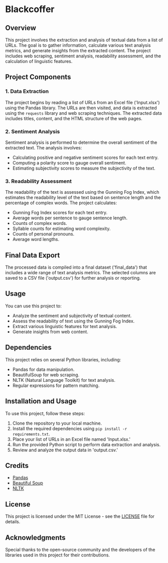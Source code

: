 # Blackcoffer

## Overview

This project involves the extraction and analysis of textual data from a list of URLs. The goal is to gather information, calculate various text analysis metrics, and generate insights from the extracted content. The project includes web scraping, sentiment analysis, readability assessment, and the calculation of linguistic features.

## Project Components

### 1. Data Extraction

The project begins by reading a list of URLs from an Excel file ('Input.xlsx') using the Pandas library. The URLs are then visited, and data is extracted using the `requests` library and web scraping techniques. The extracted data includes titles, content, and the HTML structure of the web pages.

### 2. Sentiment Analysis

Sentiment analysis is performed to determine the overall sentiment of the extracted text. The analysis involves:

- Calculating positive and negative sentiment scores for each text entry.
- Computing a polarity score to gauge overall sentiment.
- Estimating subjectivity scores to measure the subjectivity of the text.

### 3. Readability Assessment

The readability of the text is assessed using the Gunning Fog Index, which estimates the readability level of the text based on sentence length and the percentage of complex words. The project calculates:

- Gunning Fog Index scores for each text entry.
- Average words per sentence to gauge sentence length.
- Counts of complex words.
- Syllable counts for estimating word complexity.
- Counts of personal pronouns.
- Average word lengths.

## Final Data Export

The processed data is compiled into a final dataset ('final_data') that includes a wide range of text analysis metrics. The selected columns are saved to a CSV file ('output.csv') for further analysis or reporting.

## Usage

You can use this project to:

- Analyze the sentiment and subjectivity of textual content.
- Assess the readability of text using the Gunning Fog Index.
- Extract various linguistic features for text analysis.
- Generate insights from web content.

## Dependencies

This project relies on several Python libraries, including:

- Pandas for data manipulation.
- BeautifulSoup for web scraping.
- NLTK (Natural Language Toolkit) for text analysis.
- Regular expressions for pattern matching.

## Installation and Usage

To use this project, follow these steps:

1. Clone the repository to your local machine.
2. Install the required dependencies using `pip install -r requirements.txt`.
3. Place your list of URLs in an Excel file named 'Input.xlsx.'
4. Run the provided Python script to perform data extraction and analysis.
5. Review and analyze the output data in 'output.csv.'

## Credits

- [Pandas](https://pandas.pydata.org/)
- [Beautiful Soup](https://www.crummy.com/software/BeautifulSoup/)
- [NLTK](https://www.nltk.org/)

## License

This project is licensed under the MIT License - see the [LICENSE](LICENSE) file for details.

## Acknowledgments

Special thanks to the open-source community and the developers of the libraries used in this project for their contributions.
